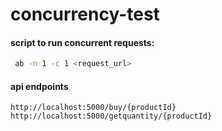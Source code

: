# concurrency-test

#### script to run concurrent requests:
```bash
 ab -n 1 -c 1 <request_url>
```

#### api endpoints
```
http://localhost:5000/buy/{productId}
http://localhost:5000/getquantity/{productId}
```
